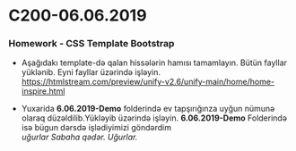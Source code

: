 # C200-06.06.2019

### Homework - CSS Template Bootstrap
- Aşağıdakı template-də qalan hissələrin hamısı tamamlayın. Bütün fayllar yüklənib. Eyni fayllar üzərində işləyin.
  https://htmlstream.com/preview/unify-v2.6/unify-main/home/home-inspire.html
 
- Yuxarida <b>6.06.2019-Demo</b> folderində ev tapşırığınza uyğun nümunə olaraq düzəldilib.Yükləyib üzərində işləyin. <b>6.06.2019-Demo</b> Folderində isə bügun dərsdə işlədiyimizi göndərdim <br>
<i>uğurlar</i>
*Sabaha qədər. Uğurlar.*
